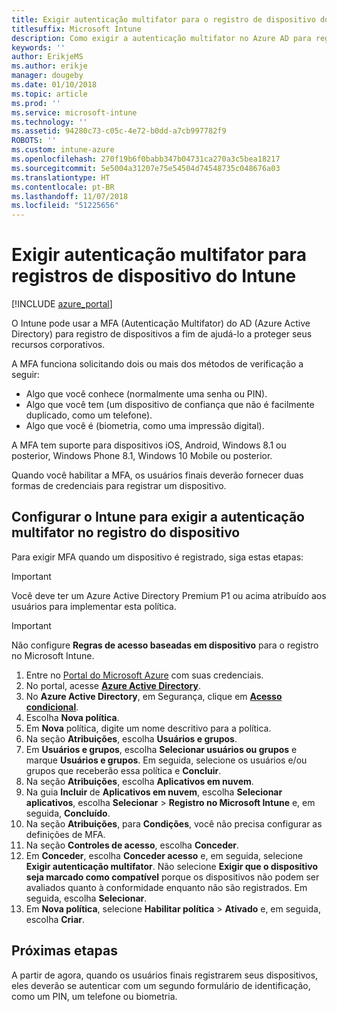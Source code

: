```yaml
---
title: Exigir autenticação multifator para o registro de dispositivo do Intune
titlesuffix: Microsoft Intune
description: Como exigir a autenticação multifator no Azure AD para registro de dispositivos do Intune.
keywords: ''
author: ErikjeMS
ms.author: erikje
manager: dougeby
ms.date: 01/10/2018
ms.topic: article
ms.prod: ''
ms.service: microsoft-intune
ms.technology: ''
ms.assetid: 94280c73-c05c-4e72-b0dd-a7cb997782f9
ROBOTS: ''
ms.custom: intune-azure
ms.openlocfilehash: 270f19b6f0babb347b04731ca270a3c5bea18217
ms.sourcegitcommit: 5e5004a31207e75e54504d74548735c048676a03
ms.translationtype: HT
ms.contentlocale: pt-BR
ms.lasthandoff: 11/07/2018
ms.locfileid: "51225656"
---
```

# <a name="require-multi-factor-authentication-for-intune-device-enrollments"></a>Exigir autenticação multifator para registros de dispositivo do Intune

[!INCLUDE [azure_portal](./includes/azure_portal.md)]

O Intune pode usar a MFA (Autenticação Multifator) do AD (Azure Active Directory) para registro de dispositivos a fim de ajudá-lo a proteger seus recursos corporativos.

A MFA funciona solicitando dois ou mais dos métodos de verificação a seguir:

- Algo que você conhece (normalmente uma senha ou PIN).
- Algo que você tem (um dispositivo de confiança que não é facilmente duplicado, como um telefone).
- Algo que você é (biometria, como uma impressão digital).

A MFA tem suporte para dispositivos iOS, Android, Windows 8.1 ou posterior, Windows Phone 8.1, Windows 10 Mobile ou posterior.

Quando você habilitar a MFA, os usuários finais deverão fornecer duas formas de credenciais para registrar um dispositivo.

## <a name="configure-intune-to-require-multi-factor-authentication-at-device-enrollment"></a>Configurar o Intune para exigir a autenticação multifator no registro do dispositivo

Para exigir MFA quando um dispositivo é registrado, siga estas etapas:

>[!Important]
>Você deve ter um Azure Active Directory Premium P1 ou acima atribuído aos usuários para implementar esta política.

>[!Important]
>Não configure **Regras de acesso baseadas em dispositivo** para o registro no Microsoft Intune.

1. Entre no [Portal do Microsoft Azure](https://portal.azure.com) com suas credenciais.
2. No portal, acesse **[Azure Active Directory](https://portal.azure.com/#blade/Microsoft_AAD_IAM/ActiveDirectoryMenuBlade/Overview)**.
3. No **Azure Active Directory**, em Segurança, clique em **[Acesso condicional](https://portal.azure.com/#blade/Microsoft_AAD_IAM/ConditionalAccessBlade/Policies)**.
4. Escolha **Nova política**.
5. Em **Nova** política, digite um nome descritivo para a política.
6. Na seção **Atribuições**, escolha **Usuários e grupos**.
7. Em **Usuários e grupos**, escolha **Selecionar usuários ou grupos** e marque **Usuários e grupos**. Em seguida, selecione os usuários e/ou grupos que receberão essa política e **Concluir**.
8. Na seção **Atribuições**, escolha **Aplicativos em nuvem**.
9. Na guia **Incluir** de **Aplicativos em nuvem**, escolha **Selecionar aplicativos**, escolha **Selecionar** > **Registro no Microsoft Intune** e, em seguida, **Concluído**.
10. Na seção **Atribuições**, para **Condições**, você não precisa configurar as definições de MFA.
11. Na seção **Controles de acesso**, escolha **Conceder**.
12. Em **Conceder**, escolha **Conceder acesso** e, em seguida, selecione **Exigir autenticação multifator**. Não selecione **Exigir que o dispositivo seja marcado como compatível** porque os dispositivos não podem ser avaliados quanto à conformidade enquanto não são registrados. Em seguida, escolha **Selecionar**.
13. Em **Nova política**, selecione **Habilitar política** > **Ativado** e, em seguida, escolha **Criar**.



## <a name="next-steps"></a>Próximas etapas

A partir de agora, quando os usuários finais registrarem seus dispositivos, eles deverão se autenticar com um segundo formulário de identificação, como um PIN, um telefone ou biometria.
